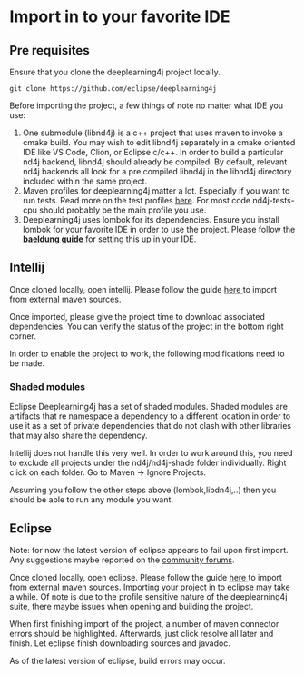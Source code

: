 # Import in to your favorite IDE

## Pre requisites

Ensure that you clone the deeplearning4j project locally.

```text
git clone https://github.com/eclipse/deeplearning4j
```

Before importing the project, a few things of note no matter what IDE  you use:

1. One submodule \(libnd4j\) is a c++ project that uses maven to invoke a cmake build. You may wish to edit libnd4j separately in a cmake oriented IDE like VS Code, Clion, or Eclipse c/c++. In order to build a particular nd4j backend, libnd4j should already be compiled. By default, relevant nd4j backends all look for a pre compiled libnd4j in the libnd4j directory included within the same project.
2. Maven profiles for deeplearning4j matter a lot. Especially if you want to run tests. Read more on the test profiles [here](developer-docs/testing.md#parameters-for-testing). For most code nd4j-tests-cpu should probably be the main profile you use.
3. Deeplearning4j uses lombok for its dependencies. Ensure you install lombok for your favorite IDE in order to use the project. Please follow the [**baeldung guide** ](https://www.baeldung.com/lombok-ide)for setting this up in your IDE.

## Intellij

Once cloned locally, open intellij.  Please follow the guide [here ](https://www.jetbrains.com/help/idea/maven-support.html#maven_import_project_start)to import from external maven sources.

Once imported, please give the project time to download associated dependencies. You can verify the status of the project in the bottom right corner.

In order to enable the project to work, the following modifications need to be made.

### Shaded modules

Eclipse Deeplearning4j has a set of shaded modules. Shaded modules are artifacts that re namespace a dependency to a different location in order to use it as a set of private dependencies that do not clash with other libraries that may also share the dependency.

Intellij does not handle this very well. In order to work around this, you need to exclude all projects under the nd4j/nd4j-shade folder individually. Right click on each folder. Go to Maven -&gt; Ignore Projects.

Assuming you follow the other steps above \(lombok,libdn4j,..\) then you should be able to run any module you want.

## Eclipse

Note: for now the latest version of eclipse appears to fail upon first import. Any suggestions maybe reported on the [community forums](https://community.konduit.ai/). 

Once cloned locally, open eclipse. Please follow the guide [here ](https://dzone.com/articles/importing-a-maven-project-in-eclipse-1)to import from external maven sources. Importing your project in to eclipse may take a while. Of note is due to the profile sensitive nature of the deeplearning4j suite, there maybe issues when opening and building the project.

When first finishing import of the project, a number of maven connector errors should be highlighted. Afterwards, just click resolve all later and finish. Let eclipse finish downloading sources and javadoc.

As of the latest version of eclipse, build errors may occur.

